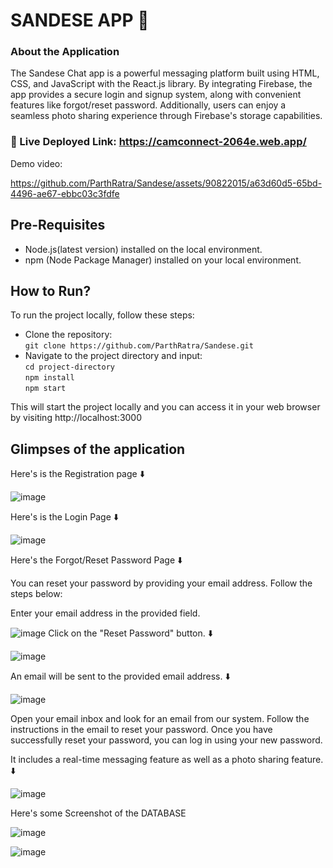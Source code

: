 # SANDESE APP 🚀

### About the Application

The Sandese Chat app is a powerful messaging platform built using HTML, CSS, and JavaScript with the React.js library. By integrating Firebase, the app provides a secure login and signup system, along with convenient features like forgot/reset password. Additionally, users can enjoy a seamless photo sharing experience through Firebase's storage capabilities. 


 ### 🚀 Live Deployed Link: https://camconnect-2064e.web.app/


Demo video: 

https://github.com/ParthRatra/Sandese/assets/90822015/a63d60d5-65bd-4496-ae67-ebbc03c3fdfe









## Pre-Requisites
 - Node.js(latest version) installed on the local environment.
 - npm (Node Package Manager) installed on your local environment.

## How to Run?

To run the project locally, follow these steps:
  - Clone the repository:<br>
    `git clone https://github.com/ParthRatra/Sandese.git`
  - Navigate to the project directory and input:<br>
    `cd project-directory`<br>
    `npm install`<br>
    `npm start`<br>                                                 
                                               
                                               
  This will start the project locally and you can access it in your web browser by visiting http://localhost:3000

## Glimpses of the application
Here's is the Registration page ⬇️


![image](https://github.com/ParthRatra/Sandese/assets/90822015/b9df4aae-9bdd-4041-ab47-949592b0df4d)





Here's is the Login Page  ⬇️


![image](https://github.com/ParthRatra/Sandese/assets/90822015/a971ce02-3b49-4066-b1f8-bd910a1c3792)




Here's the Forgot/Reset Password Page ⬇️

You can reset your password by providing your email address. Follow the steps below:

Enter your email address in the provided field.


![image](https://github.com/ParthRatra/Sandese/assets/90822015/d866d2b3-921e-4ed6-a80d-bf3de0dd460a)
Click on the "Reset Password" button. ⬇️


![image](https://github.com/ParthRatra/Sandese/assets/90822015/6fe0305e-f020-4192-916c-e876edaa8729)


An email will be sent to the provided email address. ⬇️

![image](https://github.com/ParthRatra/Sandese/assets/90822015/e746696e-259c-452d-b814-88b64dbdbe10)

Open your email inbox and look for an email from our system.
Follow the instructions in the email to reset your password.
Once you have successfully reset your password, you can log in using your new password.



It includes a real-time messaging feature as well as a photo sharing feature. ⬇️


![image](https://github.com/ParthRatra/Sandese/assets/90822015/71f6da87-6eb7-4db9-adc6-f751d3d01be3)


Here's some Screenshot of the DATABASE

![image](https://github.com/ParthRatra/Sandese/assets/90822015/0fbe0e52-959c-46f8-af52-3c5d84c1d217)


![image](https://github.com/ParthRatra/Sandese/assets/90822015/91015a40-587f-4986-a062-791fbda5ef7a)





  




